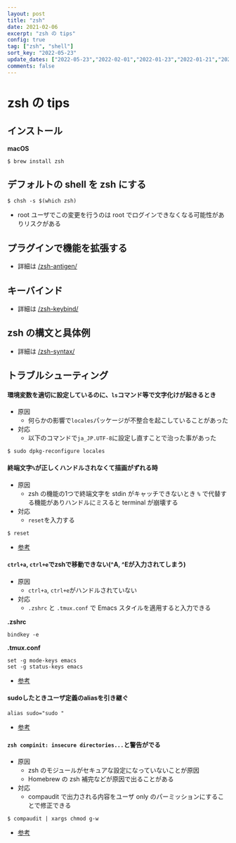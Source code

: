 ```yaml
---
layout: post
title: "zsh"
date: 2021-02-06
excerpt: "zsh の tips"
config: true
tag: ["zsh", "shell"]
sort_key: "2022-05-23"
update_dates: ["2022-05-23","2022-02-01","2022-01-23","2022-01-21","2022-01-18","2021-12-27","2021-12-24","2021-11-25","2021-11-25","2021-08-31","2021-04-20","2021-02-24","2021-02-16","2021-02-16","2021-02-06"]
comments: false
---
```


# zsh の tips

## インストール

**macOS**
```console
$ brew install zsh
```

## デフォルトの shell を zsh にする

```console
$ chsh -s $(which zsh)
```
 - root ユーザでこの変更を行うのは root でログインできなくなる可能性がありリスクがある


## プラグインで機能を拡張する
 - 詳細は [/zsh-antigen/](/zsh-antigen/)


## キーバインド
 - 詳細は [/zsh-keybind/](/zsh-keybind/)

## zsh の構文と具体例
 - 詳細は [/zsh-syntax/](/zsh-syntax/)

## トラブルシューティング

#### 環境変数を適切に設定しているのに、`ls`コマンド等で文字化けが起きるとき
 - 原因
   - 何らかの影響で`locales`パッケージが不整合を起こしていることがあった  
 - 対応
   - 以下のコマンドで`ja_JP.UTF-8`に設定し直すことで治った事があった  

```console
$ sudo dpkg-reconfigure locales
```

#### 終端文字`%`が正しくハンドルされなくて描画がずれる時
 - 原因
   - zsh の機能の1つで終端文字を stdin がキャッチできないとき `%` で代替する機能がありハンドルにミスると terminal が崩壊する
 - 対応
   - `reset`を入力する

```console
$ reset
```
 - [参考](https://unix.stackexchange.com/questions/61584/how-to-solve-the-issue-that-a-terminal-screen-is-messed-up-usually-after-a-res)


#### `ctrl+a`, `ctrl+e`でzshで移動できない(^A, ^Eが入力されてしまう)
 - 原因
   - `ctrl+a`, `ctrl+e`がハンドルされていない
 - 対応
   - `.zshrc` と `.tmux.conf` で Emacs スタイルを適用すると入力できる  

**.zshrc**  
```shell
bindkey -e
```

**.tmux.conf**  
```shell
set -g mode-keys emacs
set -g status-keys emacs
```
 - [参考](https://askubuntu.com/questions/1155199/ctrl-a-and-ctrl-e-map-incorrectly-in-tmux)

#### sudoしたときユーザ定義のaliasを引き継ぐ

```shell
alias sudo="sudo "
```
 - [参考](https://linuxhandbook.com/run-alias-as-sudo/)

#### `zsh compinit: insecure directories...`と警告がでる
 - 原因
   - zsh のモジュールがセキュアな設定になっていないことが原因  
   - Homebrew の zsh 補完などが原因で出ることがある  
 - 対応
   - compaudit で出力される内容をユーザ only のパーミッションにすることで修正できる  

```console
$ compaudit | xargs chmod g-w
```
 - [参考](https://stackoverflow.com/questions/13762280/zsh-compinit-insecure-directories)
